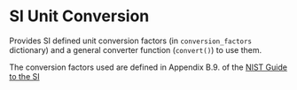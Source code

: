 # SI Unit Conversion

Provides SI defined unit conversion factors (in `conversion_factors` dictionary)
and a general converter function (`convert()`) to use them.

The conversion factors used are defined in Appendix B.9. of the [NIST Guide to the SI](http://www.nist.gov/pml/pubs/sp811/appenb9.cfm)

